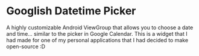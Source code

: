 # Googlish Datetime Picker
A highly customizable Android ViewGroup that allows you to choose a date and time... similar to the picker in Google Calendar. This is a widget that I had made for one of my personal applications that I had decided to make open-source :D
